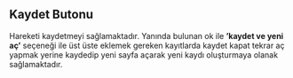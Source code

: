 ## Kaydet Butonu
Hareketi kaydetmeyi sağlamaktadır. Yanında bulunan ok ile **’kaydet ve yeni aç’** seçeneği ile üst üste eklemek gereken kayıtlarda kaydet kapat tekrar aç yapmak yerine kaydedip yeni sayfa açarak yeni kaydı oluşturmaya olanak sağlamaktadır. 
